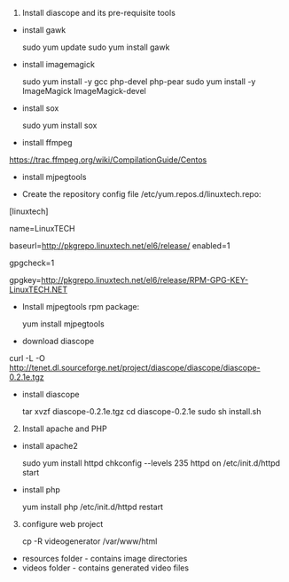 1. Install diascope and its pre-requisite tools

- install gawk

    sudo yum update
    sudo yum install gawk

- install imagemagick
    
    sudo yum install -y gcc php-devel php-pear
    sudo yum install -y ImageMagick ImageMagick-devel

- install sox

    sudo yum install sox

- install ffmpeg

https://trac.ffmpeg.org/wiki/CompilationGuide/Centos

- install mjpegtools

* Create the repository config file /etc/yum.repos.d/linuxtech.repo:

[linuxtech]

name=LinuxTECH

baseurl=http://pkgrepo.linuxtech.net/el6/release/
enabled=1

gpgcheck=1

gpgkey=http://pkgrepo.linuxtech.net/el6/release/RPM-GPG-KEY-LinuxTECH.NET

* Install mjpegtools rpm package:

    yum install mjpegtools

- download diascope

curl -L -O http://tenet.dl.sourceforge.net/project/diascope/diascope/diascope-0.2.1e.tgz

- install diascope

    tar xvzf diascope-0.2.1e.tgz
    cd diascope-0.2.1e
    sudo sh install.sh

2. Install apache and PHP

- install apache2

    sudo yum install httpd
    chkconfig --levels 235 httpd on
    /etc/init.d/httpd start

- install php

    yum install php
    /etc/init.d/httpd restart

3. configure web project

    cp -R videogenerator /var/www/html

* resources folder - contains image directories
* videos folder - contains generated video files
